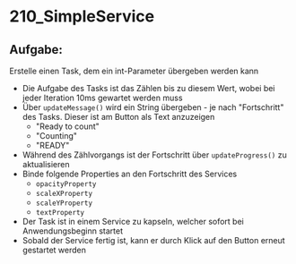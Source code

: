 # 210_SimpleService

## Aufgabe:
Erstelle einen Task, dem ein int-Parameter übergeben werden kann
- Die Aufgabe des Tasks ist das Zählen bis zu diesem Wert, wobei bei jeder Iteration 10ms gewartet werden muss
- Über `updateMessage()` wird ein String übergeben - je nach "Fortschritt" des Tasks. Dieser ist am Button als Text anzuzeigen
  - "Ready to count"
  - "Counting"
  - "READY"
- Während des Zählvorgangs ist der Fortschritt über `updateProgress()` zu aktualisieren
- Binde folgende Properties an den Fortschritt des Services
  - `opacityProperty`
  - `scaleXProperty`
  - `scaleYProperty`
  - `textProperty`
- Der Task ist in einem Service zu kapseln, welcher sofort bei Anwendungsbeginn startet
- Sobald der Service fertig ist, kann er durch Klick auf den Button erneut gestartet werden
